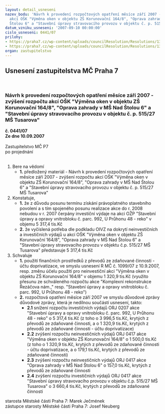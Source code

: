 ```yaml
---
layout: detail_usneseni
nazev_bodu: 'Návrh k provedení rozpočtových opatření měsíce září 2007 - zvýšení rozpočtu
  akcí OŠK "Výměna oken v objektu ZŠ Korunovační 164/8", "Oprava zahrady v MŠ Nad
  Štolou 6" a "Stavební úpravy stravovacího provozu v objektu č. p. 515/27 MŠ Tusarova"     '
datum_vzniku_usneseni: '2007-09-10 00:00:00'
cislo_usneseni: 0441/07
prilohy:
- https://praha7.cz/wp-content/uploads/councilResolution/Resolutions/13910/6-07-skenovat0040.pdf
- https://praha7.cz/wp-content/uploads/councilResolution/Resolutions/13910/6-07-us109907r.doc
organ: zastupitelstvo
---
```

<div id="ucUsn_pList" class="usn">
	<span><h2>Usnesení zastupitelstva MČ Praha 7 </h2>
<br></span><div class="standBody">
<span><h3>Návrh k provedení rozpočtových opatření měsíce září 2007 - zvýšení rozpočtu akcí OŠK "Výměna oken v objektu ZŠ Korunovační 164/8", "Oprava zahrady v MŠ Nad Štolou 6" a "Stavební úpravy stravovacího provozu v objektu č. p. 515/27 MŠ Tusarova"     </h3></span><div class="center">
		<strong>č. 0441/07</strong><br>
	</div>
<div class="center">
		<strong>Ze dne 10.09.2007</strong><br><br>
	</div>Zastupitelstvo MČ P7<br> po projednání<br><br><ol>
<li>Bere na vědomí<ul><li>
<strong>1.</strong> předložený materiál - Návrh k provedení rozpočtových opatření měsíce září 2007 - zvýšení rozpočtu akcí OŠK "Výměna oken v objektu ZŠ Korunovační 164/8", "Oprava zahrady v MŠ Nad Štolou 6" a "Stavební úpravy stravovacího provozu v objektu č. p. 515/27 MŠ Tusarova"     </li></ul>
</li>
<li>Konstatuje,<ul>
<li>
<strong>1.</strong> že z důvodu posunu termínu získání právoplatného stavebního povolení a s tím spojeného posunu realizace akce do r. 2008 nebudou v r. 2007 čerpány investiční výdaje na akci OŽP "Stavební úpravy a opravy vnitrobloku č. parc. 992, U Průhonu 48 - reko" v objemu 5 317,4 tis.Kč</li>
<li>
<strong>2.</strong> že vyčíslená potřeba dle podkladu OIVZ na dokrytí neinvestičních a investičních výdajů u akcí OŠK "Výměna oken v objektu ZŠ Korunovační 164/8", "Oprava zahrady v MŠ Nad Štolou 6" a "Stavební úpravy stravovacího provozu v objektu č.p. 515/27 MŠ Tusarova" představuje 5 317,4 tis.Kč     </li>
</ul>
</li>
<li>Schvaluje<ul>
<li>
<strong>1.</strong> použití finančních prostředků z převodů ze zdaňované činnosti - účtu doprivatizace, ve smyslu usnesení  R MČ č. 1099/07 z 10.9.2007, resp. změnu účelu použití pro neinvestiční akci  "Výměna oken v objektu ZŠ Korunovační 164/8" v objemu 1 320,9 tis.Kč (využito přesunu ze schváleného rozpočtu akce "Komplexní rekonstrukce Řezáčova nám.," resp. "Stavební úpravy a opravy vnitrobloku č. parc. 992, U Průhonu 48 - reko")</li>
<li>
<strong>2.</strong> rozpočtová opatření měsíce září 2007 ve smyslu důvodové zprávy důvodové zprávy, která je nedílnou součástí usnesení, takto: <ul>
<li>
<strong>2.1</strong> snížení rozpočtu investičních výdajů ORJ 0207 akce "Stavební úpravy a opravy vnitrobloku č. parc. 992, U Průhonu 48 - reko" o 5 317,4 tis.Kč (z toho o 3 996,5 tis.Kč, krytých z převodů ze zdaňované činnosti, a o 1 320,9 tis.Kč, krytých z převodů ze zdaňované činnosti - účtu doprivatizace)</li>
<li>
<strong>2.2</strong> zvýšení rozpočtu neinvestičních výdajů ORJ 0417 akce "Výměna oken v objektu ZŠ Korunovační 164/8" o 1 500,0 tis.Kč (z toho o 1 320,9 tis.Kč, krytých z převodů ze zdaňované činnosti - účtu doprivatizace, a o 179,1 tis.Kč, krytých z převodů ze zdaňované činnosti)</li>
<li>
<strong>2.3</strong> zvýšení rozpočtu neinvestičních výdajů ORJ 0417 akce "Oprava zahrady v MŠ Nad Štolou 6" o 157,0 tis.Kč, krytých z převodů ze zdaňované činnosti</li>
<li>
<strong>2.4</strong> zvýšení rozpočtu investičních výdajů ORJ 0417 akce "Stavební úpravy stravovacího provozu v objektu č.p. 515/27 MŠ Tusarova" o 3 660,4 tis.Kč, krytých z převodů ze zdaňované činnosti</li>
</ul>
</li>
</ul>
</li>
</ol>starosta Městské části Praha 7: Marek Ječmének<br>zástupce starosty Městské části Praha 7: Josef Neuberg
</div>
</div>